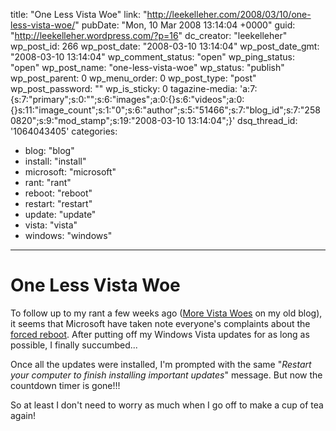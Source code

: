 title: "One Less Vista Woe"
link: "http://leekelleher.com/2008/03/10/one-less-vista-woe/"
pubDate: "Mon, 10 Mar 2008 13:14:04 +0000"
guid: "http://leekelleher.wordpress.com/?p=16"
dc_creator: "leekelleher"
wp_post_id: 266
wp_post_date: "2008-03-10 13:14:04"
wp_post_date_gmt: "2008-03-10 13:14:04"
wp_comment_status: "open"
wp_ping_status: "open"
wp_post_name: "one-less-vista-woe"
wp_status: "publish"
wp_post_parent: 0
wp_menu_order: 0
wp_post_type: "post"
wp_post_password: ""
wp_is_sticky: 0
tagazine-media: 'a:7:{s:7:"primary";s:0:"";s:6:"images";a:0:{}s:6:"videos";a:0:{}s:11:"image_count";s:1:"0";s:6:"author";s:5:"51466";s:7:"blog_id";s:7:"2580820";s:9:"mod_stamp";s:19:"2008-03-10 13:14:04";}'
dsq_thread_id: '1064043405'
categories:
  - blog: "blog"
  - install: "install"
  - microsoft: "microsoft"
  - rant: "rant"
  - reboot: "reboot"
  - restart: "restart"
  - update: "update"
  - vista: "vista"
  - windows: "windows"

---

# One Less Vista Woe

To follow up to my rant a few weeks ago (<a href="http://vertino.wordpress.com/2008/01/10/more-vista-woes/">More Vista Woes</a> on my old blog), it seems that Microsoft have taken note everyone's complaints about the <a href="http://vertino.wordpress.com/2007/10/09/windows-vistas-forced-and-unwanted-reboot/">forced reboot</a>.
After putting off my Windows Vista updates for as long as possible, I finally succumbed...

Once all the updates were installed, I'm prompted with the same "<i>Restart your computer to finish installing important updates</i>" message. But now the countdown timer is gone!!!

So at least I don't need to worry as much when I go off to make a cup of tea again!